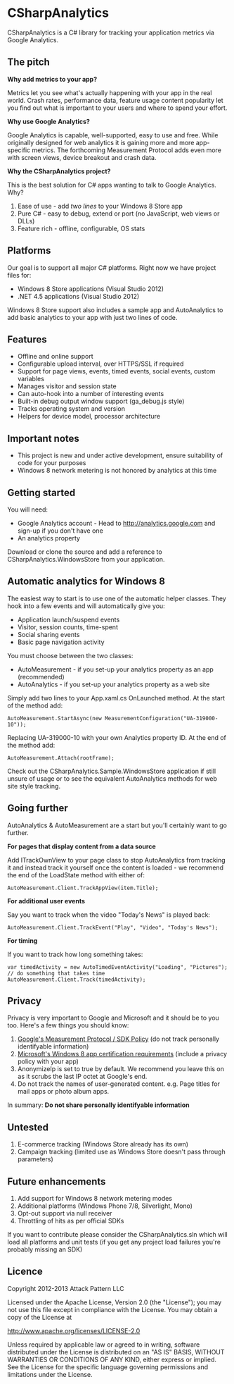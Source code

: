 CSharpAnalytics
===============

CSharpAnalytics is a C# library for tracking your application metrics via Google Analytics.

The pitch
---------

**Why add metrics to your app?**

Metrics let you see what's actually happening with your app in the real world. Crash rates, performance data, feature usage content popularity let you find out what is important to your users and where to spend your effort.

**Why use Google Analytics?**

Google Analytics is capable, well-supported, easy to use and free. While originally designed for web analytics it is gaining more and more app-specific metrics. The forthcoming Measurement Protocol adds even more with screen views, device breakout and crash data.

**Why the CSharpAnalytics project?**

This is the best solution for C# apps wanting to talk to Google Analytics. Why?

1. Ease of use - add *two lines* to your Windows 8 Store app
1. Pure C# - easy to debug, extend or port (no JavaScript, web views or DLLs)
1. Feature rich - offline, configurable, OS stats

Platforms
---------
Our goal is to support all major C# platforms. Right now we have project files for:

* Windows 8 Store applications (Visual Studio 2012)
* .NET 4.5 applications (Visual Studio 2012)

Windows 8 Store support also includes a sample app and AutoAnalytics to add basic analytics to your app with just two lines of code.

Features
--------
* Offline and online support
* Configurable upload interval, over HTTPS/SSL if required
* Support for page views, events, timed events, social events, custom variables
* Manages visitor and session state
* Can auto-hook into a number of interesting events
* Built-in debug output window support (ga_debug.js style)
* Tracks operating system and version
* Helpers for device model, processor architecture

Important notes
---------------
* This project is new and under active development, ensure suitability of code for your purposes
* Windows 8 network metering is not honored by analytics at this time

Getting started
---------------
You will need:

* Google Analytics account - Head to http://analytics.google.com and sign-up if you don't have one
* An analytics property

Download or clone the source and add a reference to CSharpAnalytics.WindowsStore from your application.

Automatic analytics for Windows 8
---------------------------------
The easiest way to start is to use one of the automatic helper classes. They hook into a few events and will automatically give you:

* Application launch/suspend events
* Visitor, session counts, time-spent
* Social sharing events
* Basic page navigation activity

You must choose between the two classes:

* AutoMeasurement - if you set-up your analytics property as an app (recommended)
* AutoAnalytics - if you set-up your analytics property as a web site

Simply add two lines to your App.xaml.cs OnLaunched method. At the start of the method add:

`AutoMeasurement.StartAsync(new MeasurementConfiguration("UA-319000-10"));`

Replacing UA-319000-10 with your own Analytics property ID. At the end of the method add:

`AutoMeasurement.Attach(rootFrame);`

Check out the CSharpAnalytics.Sample.WindowsStore application if still unsure of usage or to see the equivalent AutoAnalytics methods for web site style tracking.

Going further
-------------
AutoAnalytics & AutoMeasurement are a start but you'll certainly want to go further.

**For pages that display content from a data source**

Add ITrackOwnView to your page class to stop AutoAnalytics from tracking it and instead track it yourself once the content is loaded - we recommend the end of the LoadState method with either of:

`AutoMeasurement.Client.TrackAppView(item.Title);`

**For additional user events**

Say you want to track when the video "Today's News" is played back:

`AutoMeasurement.Client.TrackEvent("Play", "Video", "Today's News");`

**For timing**

If you want to track how long something takes:

```
var timedActivity = new AutoTimedEventActivity("Loading", "Pictures");
// do something that takes time
AutoMeasurement.Client.Track(timedActivity);
```

Privacy
-------
Privacy is very important to Google and Microsoft and it should be to you too. Here's a few things you should know:

1. [Google's Measurement Protocol / SDK Policy](https://developers.google.com/analytics/devguides/collection/protocol/policy) (do not track personally identifyable information)
1. [Microsoft's Windows 8 app certification requirements](http://msdn.microsoft.com/en-us/library/windows/apps/hh694083.aspx) (include a privacy policy with your app)
1. AnonymizeIp is set to true by default. We recommend you leave this on as it scrubs the last IP octet at Google's end.
1. Do not track the names of user-generated content. e.g. Page titles for mail apps or photo album apps.
 
In summary: **Do not share personally identifyable information**

Untested
----------------
1. E-commerce tracking (Windows Store already has its own)
1. Campaign tracking (limited use as Windows Store doesn't pass through parameters)

Future enhancements
-------------------
1. Add support for Windows 8 network metering modes
1. Additional platforms (Windows Phone 7/8, Silverlight, Mono)
1. Opt-out support via null receiver
1. Throttling of hits as per official SDKs

If you want to contribute please consider the CSharpAnalytics.sln which will load all platforms and unit tests (if you get any project load failures you're probably missing an SDK)

Licence
-------
Copyright 2012-2013 Attack Pattern LLC

Licensed under the Apache License, Version 2.0 (the "License"); you may not use this file except in compliance with the License. You may obtain a copy of the License at

http://www.apache.org/licenses/LICENSE-2.0

Unless required by applicable law or agreed to in writing, software distributed under the License is distributed on an "AS IS" BASIS, WITHOUT WARRANTIES OR CONDITIONS OF ANY KIND, either express or implied. See the License for the specific language governing permissions and limitations under the License.
